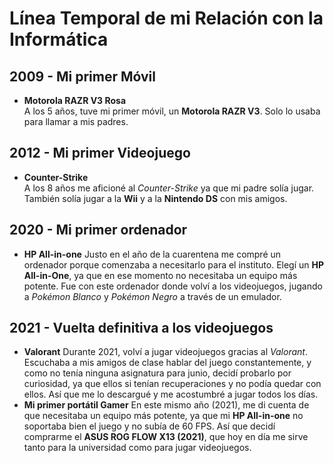 # Línea Temporal de mi Relación con la Informática

## **2009** - Mi primer Móvil
- **Motorola RAZR V3 Rosa**  
    A los 5 años, tuve mi primer móvil, un **Motorola RAZR V3**. Solo lo usaba para llamar a mis padres.
## **2012** - Mi primer Videojuego
- **Counter-Strike**  
    A los 8 años me aficioné al *Counter-Strike* ya que mi padre solía jugar. También solía jugar a la **Wii** y a la **Nintendo DS** con mis amigos.
## **2020** - Mi primer ordenador
- **HP All-in-one**
    Justo en el año de la cuarentena me compré un ordenador porque comenzaba a necesitarlo para el instituto. Elegí un **HP All-in-One**, ya que en ese momento no necesitaba un equipo más potente. Fue con este ordenador donde volví a los videojuegos, jugando a *Pokémon Blanco* y *Pokémon Negro* a través de un emulador.
## **2021** - Vuelta definitiva a los videojuegos
- **Valorant**
    Durante 2021, volví a jugar videojuegos gracias al *Valorant*. Escuchaba a mis amigos de clase hablar del juego constantemente, y como no tenía ninguna asignatura para junio, decidí probarlo por curiosidad, ya que ellos si tenían recuperaciones y no podía quedar con ellos. Así que me lo descargué y me acostumbré a jugar todos los días. 
- **Mi primer portátil Gamer**
    En este mismo año (2021), me di cuenta de que necesitaba un equipo más potente, ya que mi **HP All-in-one** no soportaba bien el juego y no subía de 60 FPS. Así que decidí comprarme el **ASUS ROG FLOW X13 (2021)**, que hoy en día me sirve tanto para la universidad como para jugar videojuegos.